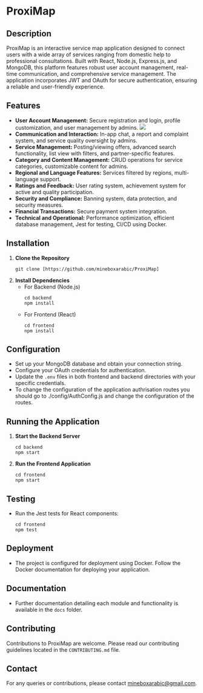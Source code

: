 
# ProxiMap

## Description
ProxiMap is an interactive service map application designed to connect users with a wide array of services ranging from domestic help to professional consultations. Built with React, Node.js, Express.js, and MongoDB, this platform features robust user account management, real-time communication, and comprehensive service management. The application incorporates JWT and OAuth for secure authentication, ensuring a reliable and user-friendly experience.

## Features

- **User Account Management:** Secure registration and login, profile customization, and user management by admins.
  ![](https://github.com/mineboxarabic/ProxiMap/blob/main/SreenShots/ProxiMap.gif?raw=true)
- **Communication and Interaction:** In-app chat, a report and complaint system, and service quality oversight by admins.
- **Service Management:** Posting/viewing offers, advanced search functionality, list view with filters, and partner-specific features.
- **Category and Content Management:** CRUD operations for service categories, customizable content for admins.
- **Regional and Language Features:** Services filtered by regions, multi-language support.
- **Ratings and Feedback:** User rating system, achievement system for active and quality participation.
- **Security and Compliance:** Banning system, data protection, and security measures.
- **Financial Transactions:** Secure payment system integration.
- **Technical and Operational:** Performance optimization, efficient database management, Jest for testing, CI/CD using Docker.

## Installation

1. **Clone the Repository**
   ```
   git clone [https://github.com/mineboxarabic/ProxiMap]
   ```
2. **Install Dependencies**
   - For Backend (Node.js)
     ```
     cd backend
     npm install
     ```
   - For Frontend (React)
     ```
     cd frontend
     npm install
     ```

## Configuration

- Set up your MongoDB database and obtain your connection string.
- Configure your OAuth credentials for authentication.
- Update the `.env` files in both frontend and backend directories with your specific credentials.
- To change the configuration of the application authrisation routes you should go to ./config/AuthConfig.js and change the configuration of the routes.
## Running the Application

1. **Start the Backend Server**
   ```
   cd backend
   npm start
   ```
2. **Run the Frontend Application**
   ```
   cd frontend
   npm start
   ```

## Testing

- Run the Jest tests for React components:
  ```
  cd frontend
  npm test
  ```

## Deployment

- The project is configured for deployment using Docker. Follow the Docker documentation for deploying your application.

## Documentation

- Further documentation detailing each module and functionality is available in the `docs` folder.

## Contributing

Contributions to ProxiMap are welcome. Please read our contributing guidelines located in the `CONTRIBUTING.md` file.

## Contact

For any queries or contributions, please contact mineboxarabic@gmail.com.
